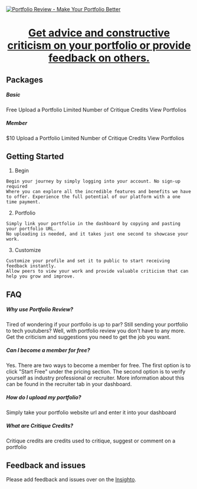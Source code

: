 <a href="https://portfolioreview.me">
  <img alt="Portfolio Review - Make Your Portfolio Better" src="https://imgur.com/a/GIFCNfo">
  <h1 align="center">Get advice and constructive criticism on your portfolio or provide feedback on others.</h1>
</a>



## Packages
##### Basic
Free
Upload a Portfolio
Limited Number of Critique Credits
View Portfolios

##### Member
$10
Upload a Portfolio
Limited Number of Critique Credits
View Portfolios


## Getting Started

1. Begin
```
Begin your journey by simply logging into your account. No sign-up required
Where you can explore all the incredible features and benefits we have to offer. Experience the full potential of our platform with a one time payment.
```

2. Portfolio
```
Simply link your portfolio in the dashboard by copying and pasting your portfolio URL.
No uploading is needed, and it takes just one second to showcase your work.
```

3. Customize 
```
Customize your profile and set it to public to start receiving feedback instantly.
Allow peers to view your work and provide valuable criticism that can help you grow and improve.
```


## FAQ
##### Why use Portfolio Review?
Tired of wondering if your portfolio is up to par? Still sending your portfolio to tech youtubers? Well, with portfolio review you don't have to any more. Get the criticism and suggestions you need to get the job you want.

##### Can I become a member for free?
Yes. There are two ways to become a member for free. The first option is to click "Start Free" under the pricing section. The second option is to verify yourself as industry professional or recruiter. More information about this can be found in the recruiter tab in your dashboard.

##### How do I upload my portfolio?
Simply take your portfolio website url and enter it into your dashboard

##### What are Critique Credits?
Critique credits are credits used to critique, suggest or comment on a portfolio

## Feedback and issues

Please add feedback and issues over on the [Insighto](https://insigh.to/b/portfolio-review).
